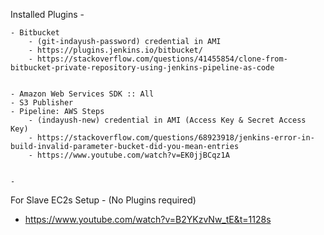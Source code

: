 Installed Plugins - 
    
    - Bitbucket
        - (git-indayush-password) credential in AMI
        - https://plugins.jenkins.io/bitbucket/
        - https://stackoverflow.com/questions/41455854/clone-from-bitbucket-private-repository-using-jenkins-pipeline-as-code        
    
    
    - Amazon Web Services SDK :: All
    - S3 Publisher
    - Pipeline: AWS Steps
        - (indayush-new) credential in AMI (Access Key & Secret Access Key)
        - https://stackoverflow.com/questions/68923918/jenkins-error-in-build-invalid-parameter-bucket-did-you-mean-entries
        - https://www.youtube.com/watch?v=EK0jjBCqz1A


    - 



For Slave EC2s Setup -
(No Plugins required)
- https://www.youtube.com/watch?v=B2YKzvNw_tE&t=1128s 
